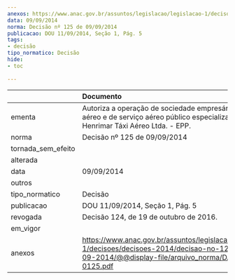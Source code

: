 ```yaml
---
anexos: https://www.anac.gov.br/assuntos/legislacao/legislacao-1/decisoes/decisoes-2014/decisao-no-125-de-09-09-2014/@@display-file/arquivo_norma/DA2014-0125.pdf
data: 09/09/2014
norma: Decisão nº 125 de 09/09/2014
publicacao: DOU 11/09/2014, Seção 1, Pág. 5
tags:
- decisão
tipo_normatico: Decisão
hide: 
- toc 
 
---
```


|                    | Documento                                                                                                                                                 |
|:-------------------|:----------------------------------------------------------------------------------------------------------------------------------------------------------|
| ementa             | Autoriza a operação de sociedade empresária de táxi aéreo e de serviço aéreo público especializado - Henrimar Táxi Aéreo Ltda. - EPP.                     |
| norma              | Decisão nº 125 de 09/09/2014                                                                                                                              |
| tornada_sem_efeito |                                                                                                                                                           |
| alterada           |                                                                                                                                                           |
| data               | 09/09/2014                                                                                                                                                |
| outros             |                                                                                                                                                           |
| tipo_normatico     | Decisão                                                                                                                                                   |
| publicacao         | DOU 11/09/2014, Seção 1, Pág. 5                                                                                                                           |
| revogada           | Decisão 124, de 19 de outubro de 2016.                                                                                                                    |
| em_vigor           |                                                                                                                                                           |
| anexos             | https://www.anac.gov.br/assuntos/legislacao/legislacao-1/decisoes/decisoes-2014/decisao-no-125-de-09-09-2014/@@display-file/arquivo_norma/DA2014-0125.pdf |